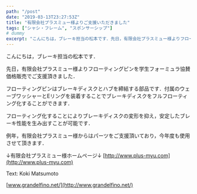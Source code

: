 ```yaml
---
path: "/post"
date: "2019-03-13T23:27:53Z"
title: "有限会社プラスミュー様よりご支援いただきました"
tags: ["シャシ・フレーム", "スポンサーシップ"]
# dummy
excerpt: "こんにちは，ブレーキ担当の松本です．先日，有限会社プラスミュー様よりフローティングピンを学生フォーミュラ協賛価格販売でご支援頂きました．フローティングピンはブレーキディスクとハブを締結する部品です．..."
---
```


[](13-1.jpg)こんにちは，ブレーキ担当の松本です．

先日，有限会社プラスミュー様よりフローティングピンを学生フォーミュラ協賛価格販売でご支援頂きました．

フローティングピンはブレーキディスクとハブを締結する部品です．付属のウェーブワッシャーとEリングを装着することでブレーキディスクをフルフローティング化することができます．

フローティング化することによりブレーキディスクの変形を抑え，安定したブレーキ性能を生み出すことが可能です．

例年，有限会社プラスミュー様からはパーツをご支援頂いており，今年度も使用させて頂きます．

↓有限会社プラスミュー様ホームページ↓
[http://www.plus-myu.com](http://www.plus-myu.com)

Text: Koki Matsumoto

[www.grandelfino.net/](http://www.grandelfino.net/)